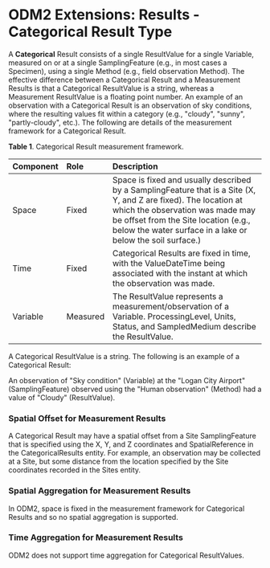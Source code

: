 ODM2 Extensions: Results - Categorical Result Type
===========================================================

A **Categorical** Result consists of a single ResultValue for a single Variable, measured on or at a single SamplingFeature (e.g., in most cases a Specimen), using a single Method (e.g., field observation Method). The effective difference between a Categorical Result and a Measurement Results is that a Categorical ResultValue is a string, whereas a Measurement ResultValue is a floating point number. An example of an observation with a Categorical Result is an observation of sky conditions, where the resulting values fit within a category (e.g., "cloudy", "sunny", "partly-cloudy", etc.). The following are details of the measurement framework for a Categorical Result.

**Table 1**. Categorical Result measurement framework.

| **Component** | **Role** | **Description** |
| :------------ | :------- | :-------------- |
| Space         |Fixed     |Space is fixed and usually described by a SamplingFeature that is a Site (X, Y, and Z are fixed). The location at which the observation was made may be offset from the Site location (e.g., below the water surface in a lake or below the soil surface.) |
|Time           |Fixed | Categorical Results are fixed in time, with the ValueDateTime being associated with the instant at which the observation was made.  |
|Variable       |Measured   | The ResultValue represents a measurement/observation of a Variable. ProcessingLevel, Units, Status, and SampledMedium describe the ResultValue. |

A Categorical ResultValue is a string. The following is an example of a Categorical Result:

An observation of "Sky condition" (Variable) at the "Logan City Airport" (SamplingFeature) observed using the "Human observation" (Method) had a value of "Cloudy" (ResultValue).

### Spatial Offset for Measurement Results
A Categorical Result may have a spatial offset from a Site SamplingFeature that is specified using the X, Y, and Z coordinates and SpatialReference in the CategoricalResults entity. For example, an observation may be collected at a Site, but some distance from the location specified by the Site coordinates recorded in the Sites entity. 

### Spatial Aggregation for Measurement Results
In ODM2, space is fixed in the measurement framework for Categorical Results and so no spatial aggregation is supported.

### Time Aggregation for Measurement Results
ODM2 does not support time aggregation for Categorical ResultValues.
